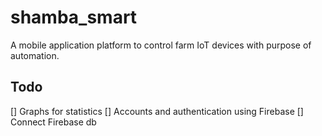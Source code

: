 # shamba_smart

A mobile application platform to control farm IoT devices with purpose of automation.

## Todo
[] Graphs for statistics
[] Accounts and authentication using Firebase
[] Connect Firebase db